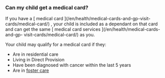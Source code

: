 ###  Can my child get a medical card?

If you have a [ medical card ](/en/health/medical-cards-and-gp-visit-
cards/medical-card/) , your child is included as a dependant on that card and
can get the same [ medical card services ](/en/health/medical-cards-and-gp-
visit-cards/medical-card/) as you.

Your child may qualify for a medical card if they:

  * Are in residential care 
  * Living in Direct Provision 
  * Have been diagnosed with cancer within the last 5 years 
  * Are in [ foster care ](/en/birth-family-relationships/adoption-and-fostering/fostering/)

